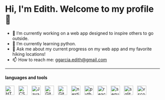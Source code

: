 # Hi, I'm Edith. Welcome to my profile 🌲

- 🔭 I’m currently working on a web app designed to inspire others to go outside. 
- 🌱 I’m currently learning python.
- 💬 Ask me about my current progress on my web app and my favorite hiking locations!
- 📫 How to reach me: ggarcia.edith@gmail.com 

<!--
<a href="https://github.com/egg-chicken/egg-chicken">
<img align="center" src="https://github-readme-stats.vercel.app/api?username=egg-chicken&show_icons=true&bg_color=DEG,ff6600,ff3399&count_private=true&text_color=ffffff&icon_color=ffffff&title_color=000000" />
</a>
-->
<!-- theme=transparent-->
<!--
<a href="https://github.com/egg-chicken/egg-chicken">
<img align="center" src="https://github-readme-stats.vercel.app/api/top-langs/?username=egg-chicken&layout=compact&show_icons=true&bg_color=DEG,ff3399,ff5050&title_color=000000" />
</a>
-->
<!--

<--
Here are some ideas to get you started:

- 🔭 I’m currently working on ...
- 🌱 I’m currently learning ...
- 👯 I’m looking to collaborate on ...
- 🤔 I’m looking for help with ...
- 💬 Ask me about ...
- 📫 How to reach me: ...
- 😄 Pronouns: ...
- ⚡ Fun fact: ...
#### 📫 How to reach me: ...
-->

---
#### languages and tools
<img align="left" alt="HTML" width="30px" style="padding-right:10px;" src="https://cdn.jsdelivr.net/gh/devicons/devicon/icons/html5/html5-plain.svg" />
<img align="left" alt="CSS" width="30px" style="padding-right:10px;" src="https://cdn.jsdelivr.net/gh/devicons/devicon/icons/css3/css3-plain.svg" />
<img align="left" alt="JavaScript" width="30px" style="padding-right:10px;" src="https://cdn.jsdelivr.net/gh/devicons/devicon/icons/javascript/javascript-plain.svg" />
<img align="left" alt="GitHub" width="30px" style="padding-right:10px;" src="https://cdn.jsdelivr.net/gh/devicons/devicon/icons/github/github-original.svg" />
<img align="left" alt="Git" width="30px" style="padding-right:10px;" src="https://cdn.jsdelivr.net/gh/devicons/devicon/icons/git/git-original.svg" />
<img align="left" alt="nextjs" width="30px" style="padding-right:10px;" src="https://cdn.jsdelivr.net/gh/devicons/devicon/icons/nodejs/nodejs-original-wordmark.svg" />
<img align="left" alt="python" width="30px" style="padding-right:10px;" src="https://cdn.jsdelivr.net/gh/devicons/devicon/icons/python/python-original-wordmark.svg" />
<img align="left" alt="react" width="30px" style="padding-right:10px;" src="https://cdn.jsdelivr.net/gh/devicons/devicon/icons/react/react-original-wordmark.svg" />
<img align="left" alt="sequelize" width="30px" style="padding-right:10px;" src="https://cdn.jsdelivr.net/gh/devicons/devicon/icons/sequelize/sequelize-original-wordmark.svg" />
<img align="left" alt="sqlite" width="30px" style="padding-right:10px;" src="https://cdn.jsdelivr.net/gh/devicons/devicon/icons/sqlite/sqlite-original.svg" />
<img align="left" alt="vscode" width="30px" style="padding-right:10px;" src="https://cdn.jsdelivr.net/gh/devicons/devicon/icons/vscode/vscode-original.svg" />
          
          
          
